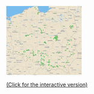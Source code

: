 
<p align="left">
 <a target="_blank" rel="noopener noreferrer" href="https://grupaeurocash.pl/html/mapa-zakupydlaseniora.html">
  <img src="https://github.com/jachuR/zip_codes/blob/master/images/mapa.jpg" width ="200" title="Click for the interactive version" />
  <figcaption>(Click for the interactive version)</figcaption> 
 </a> 
</p>



